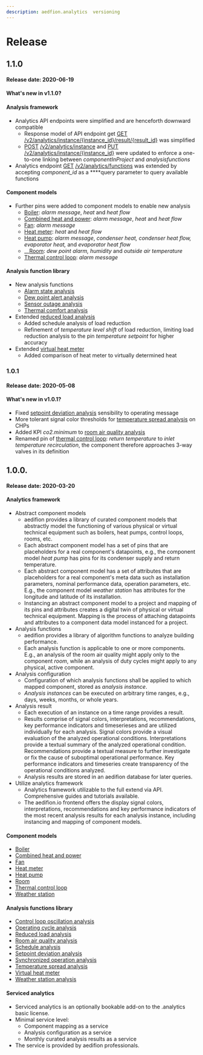 ```yaml
---
description: aedfion.analytics  versioning
---
```


# Release

## 1.1.0

#### Release date: 2020-06-19

#### What's new in v1.1.0?

#### Analysis framework

* Analytics API endpoints were simplified and are henceforth downward compatible
  * Response model of API endpoint get [GET](https://api3.aedifion.io/ui/#!/Analytics/get_instance_result) [/v2/analytics/instance/{instance\_id}/result/{result\_id}](https://api3.aedifion.io/ui/#!/Analytics/get_instance_result) was simplified
  * [POST](https://api3.aedifion.io/ui/#!/Analytics/post_analysis_instance) [/v2/analytics/instance](https://api3.aedifion.io/ui/#!/Analytics/post_analysis_instance) and [PUT](https://api3.aedifion.io/ui/#!/Analytics/put_analysis_instance) [/v2/analytics/instance/{instance\_id}](https://api3.aedifion.io/ui/#!/Analytics/put_analysis_instance) were updated to enforce a one-to-one linking between _componentInProject_ and _analysisfunctions_
* Analytics endpoint [GET](https://api3.aedifion.io/ui/#!/Analytics/get_analysis_functions) [/v2/analytics/functions](https://api3.aedifion.io/ui/#!/Analytics/get_analysis_functions) was extended by accepting _component\_id_ as a ****query parameter to query available functions

#### Component models

* Further pins were added to component models to enable new analysis
  * [Boiler](../engineers/component-data-models.md#boiler): _alarm message_, _heat_ and _heat flow_
  * [Combined heat and power](../engineers/component-data-models.md#combined-heat-and-power): _alarm message_, _heat_ and _heat flow_
  * [Fan](../engineers/component-data-models.md#fan): _alarm message_
  * [Heat meter](../engineers/component-data-models.md#heat-meter): _heat_ and _heat flow_
  * [Heat pump](../engineers/component-data-models.md#heat-pump): _alarm message_, _condenser heat, condenser heat flow, evaporator heat,_ and _evaporator heat flow_
  * \_\_[Room](../engineers/component-data-models.md#room): _dew point alarm, humidity_ and _outside air temperature_
  * [Thermal control loop](../engineers/component-data-models.md#thermal-control-loop): _alarm message_

#### Analysis function library

* New analysis functions
  * [Alarm state analysis](../engineers/analytics.md#alarm-state-analysis)
  * [Dew point alert analysis](../engineers/analytics.md#dew-point-alert-analysis)
  * [Sensor outage analysis](../engineers/analytics.md#sensor-outage-analysis)
  * [Thermal comfort analysis](../engineers/analytics.md#thermal-comfort-analysis)
* Extended [reduced load analysis](../engineers/analytics.md#reduced-load-analysis)
  * Added schedule analysis of load reduction
  * Refinement of _temperature level shift_ of load reduction, limiting load reduction analysis to the pin _temperature setpoint_ for higher accuracy
* Extended [virtual heat meter](../engineers/analytics.md#virtual-heat-meter)
  * Added comparison of heat meter to virtually determined heat

### 1.0.1

#### Release date: 2020-05-08

#### What's new in v1.0.1?

* Fixed [setpoint deviation analysis](../engineers/analytics.md#setpoint-deviation-analysis) sensibility to operating message
* More tolerant signal color thresholds for [temperature spread analysis](../engineers/analytics.md#temperature-spread-analysis) on CHPs
* Added KPI _co2.minimum_ to [room air quality analysis](../engineers/analytics.md#room-air-quality-analysis)
* Renamed pin of [thermal control loop](../engineers/component-data-models.md#thermal-control-loop): _return temperature_ to _inlet temperature recirculation_, the component therefore approaches 3-way valves in its definition

## 1.0.0.

#### Release date: 2020-03-20

#### Analytics framework

* Abstract component models
  * aedifion provides a library of curated component models that abstractly model the functioning of various physical or virtual technical equipment such as boilers, heat pumps, control loops, rooms, etc.
  * Each abstract component model has a set of pins that are placeholders for a real component's datapoints, e.g., the component model _heat pump_ has pins for its condenser supply and return temperature.
  * Each abstract component model has a set of attributes that are placeholders for a real component's meta data such as installation parameters, nominal performance data, operation parameters, etc. E.g., the component model _weather station_ has attributes for the longitude and latitude of its installation.
  * Instancing an abstract component model to a project and mapping of its pins and attributes creates a digital twin of physical or virtual technical equipment. Mapping is the process of attaching datapoints and attributes to a component data model instanced for a project.
* Analysis functions
  * aedifion provides a library of algorithm functions to analyze building performance.
  * Each analysis function is applicable to one or more components. E.g., an analysis of the room air quality might apply only to the component _room_, while an analysis of duty cycles might apply to any physical, active component.
* Analysis configuration
  * Configuration of which analysis functions shall be applied to which mapped component, stored as _analysis instance_.
  * _Analysis instances_ can be executed on arbitrary time ranges, e.g., days, weeks, months, or whole years. 
* Analysis result
  * Each execution of an instance on a time range provides a result.
  * Results comprise of signal colors, interpretations, recommendations, key performance indicators and timeserieses and are utilized individually for each analysis. Signal colors provide a visual evaluation of the analyzed operational conditions. Interpretations provide a textual summary of the analyzed operational condition. Recommendations provide a textual measure to further investigate or fix the cause of suboptimal operational performance. Key performance indicators and timeseries create transparency of the operational conditions analyzed. 
  * Analysis results are stored in an aedifion database for later queries.
* Utilize analytics framework
  * Analytics framework utilizable to the full extend via API. Comprehensive guides and tutorials available.
  * The aedifion.io frontend offers the display signal colors, interpretations, recommendations and key performance indicators of the most recent analysis results for each analysis instance, including instancing and mapping of component models.

#### Component models

* [Boiler](../engineers/component-data-models.md#boiler)
* [Combined heat and power](../engineers/component-data-models.md#combined-heat-and-power)
* [Fan](../engineers/component-data-models.md#fan)
* [Heat meter](../engineers/component-data-models.md#heat-meter)
* [Heat pump](../engineers/component-data-models.md#heat-pump)
* [Room](../engineers/component-data-models.md#room)
* [Thermal control loop](../engineers/component-data-models.md#thermal-control-loop)
* [Weather station](../engineers/component-data-models.md#weather-station)

#### Analysis functions library

* [Control loop oscillation analysis](../engineers/analytics.md#control-loop-oscillation-analysis)
* [Operating cycle analysis](../engineers/analytics.md#operating-cycle-analysis)
* [Reduced load analysis](../engineers/analytics.md#reduced-load-analysis)
* [Room air quality analysis](../engineers/analytics.md#room-air-quality-analysis)
* [Schedule analysis](../engineers/analytics.md#schedule-analysis)
* [Setpoint deviation analysis](../engineers/analytics.md#setpoint-deviation-analysis)
* [Synchronized operation analysis](../engineers/analytics.md#synchronized-operation-analysis)
* [Temperature spread analysis](../engineers/analytics.md#temperature-spread-analysis)
* [Virtual heat meter](../engineers/analytics.md#temperature-spread-analysis)
* [Weather station analysis](../engineers/analytics.md#weather-station-analysis)

#### Serviced analytics

* Serviced analytics is an optionally bookable add-on to the .analytics basic license.
* Minimal service level:
  * Component mapping as a service
  * Analysis configuration as a service
  * Monthly curated analysis results as a service
* The service is provided by aedifion professionals.

